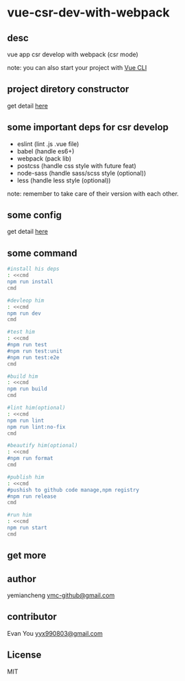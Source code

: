 # vue-csr-dev-with-webpack

## desc

vue app csr develop with webpack  (csr mode)

note: you can also start your project with [Vue CLI](https://cli.vuejs.org/)

## project diretory constructor

get detail [here](./note/dir-construtor.md)

## some important deps for csr develop

- eslint (lint .js .vue file)
- babel (handle es6+)
- webpack (pack lib)
- postcss (handle css style with future feat)
- node-sass (handle sass/scss style (optional))
- less (handle less style (optional))

note: remember to take care of their version with each other.

## some config

get detail [here](./note/some-config-desc.md)

## some command

```sh
#install his deps
: <<cmd
npm run install
cmd

#devleop him
: <<cmd
npm run dev
cmd

#test him
: <<cmd
#npm run test
#npm run test:unit
#npm run test:e2e
cmd

#build him
: <<cmd
npm run build
cmd

#lint him(optional)
: <<cmd
npm run lint
npm run lint:no-fix
cmd

#beautify him(optional)
: <<cmd
#npm run format
cmd

#publish him
: <<cmd
#pushish to github code manage,npm registry
#npm run release
cmd

#run him
: <<cmd
npm run start
cmd
```

## get more

## author

yemiancheng <ymc-github@gmail.com>

## contributor

Evan You <yyx990803@gmail.com>

## License

MIT

